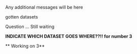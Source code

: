 Any additional messages will be here </br>


gotten datasets


Question ... Still waiting

**INDICATE WHICH DATASET GOES WHERE??!! for number 3**


** Working on 3**
